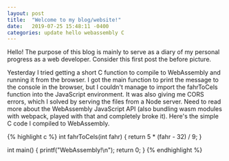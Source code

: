 ```yaml
---
layout: post
title:  "Welcome to my blog/website!"
date:   2019-07-25 15:48:11 -0400
categories: update hello webassembly C
---
```


Hello! The purpose of this blog is mainly to serve as a diary of my personal progress as a web developer. Consider this first post the before picture.

Yesterday I tried getting a short C function to compile to WebAssembly and running it from the browser. I got the main function to print the message to the console in the browser, but I couldn't manage to import the fahrToCels function into the JavaScript environment. It was also giving me CORS errors, which I solved by serving the files from a Node server. Need to read more about the WebAssembly JavaScript API (also bundling wasm modules with webpack, played with that and completely broke it). Here's the simple C code I compiled to WebAssembly.

{% highlight c %}
int fahrToCels(int fahr)
{
  return 5 * (fahr - 32) / 9;
}

int main()
{
  printf("WebAssembly!\n");
  return 0;
} 
{% endhighlight %}
